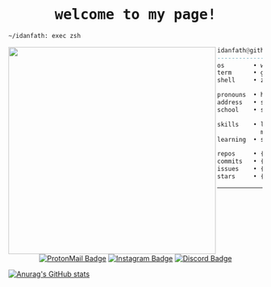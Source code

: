 <h1 align="center"><samp>welcome to my page!</samp></h1>

```sh
~/idanfath: exec zsh
```

<img align="left" src="https://github.com/idanfath.png" width="411" />

```haskell
idanfath@github
------------------------------
os        • win 11
term      • git bash, win term
shell     • zsh 5.9

pronouns  • he/him
address   • sulawesi selatan, indonesia
school    • smk telkom makassar

skills    • laravel, typescript, tailwindcss,
            mysql, figma, vue.js
learning  • svelte, flutter, react.js, lua, go

repos     • {{ REPOSITORIES }} (contributed: {{ REPOSITORIES_CONTRIBUTED_TO }})
commits   • {{ COMMITS }}
issues    • {{ ISSUES }}
stars     • {{ STARS }}
```

<hr />

<div align="center">

  [![ProtonMail Badge](https://img.shields.io/badge/ProtonMail-8B89CC?style=for-the-badge&logo=protonmail&logoColor=white)](mailto:idanfath@proton.me)
  [![Instagram Badge](https://img.shields.io/badge/Instagram-E4405F?style=for-the-badge&logo=instagram&logoColor=white)](https://www.instagram.com/idanne.dev/)
  [![Discord Badge](https://img.shields.io/badge/Discord-7289DA?style=for-the-badge&logo=discord&logoColor=white)](https://discord.com/users/920170087800012830)

</div>

[![Anurag's GitHub stats](https://github-readme-stats.vercel.app/api?username=anuraghazra)](https://github.com/anuraghazra/github-readme-stats)
